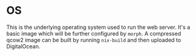 # OS #

This is the underlying operating system used to run the web server. It's a basic
image which will be further configured by `morph`. A compressed qcow2 image can
be built by running `nix-build` and then uploaded to DigitalOcean.
